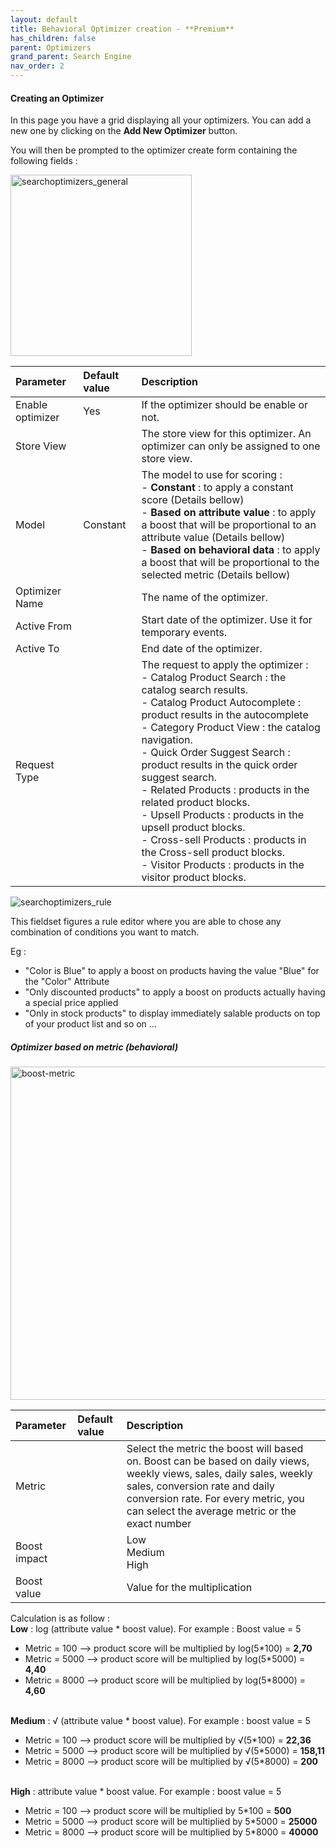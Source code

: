 ```yaml
---
layout: default
title: Behavioral Optimizer creation - **Premium**
has_children: false
parent: Optimizers
grand_parent: Search Engine
nav_order: 2
---
```


#### Creating an Optimizer

In this page you have a grid displaying all your optimizers. You can add a new one by clicking on the **Add New Optimizer** button.

You will then be prompted to the optimizer create form containing the following fields :

<img width="290" alt="searchoptimizers_general" src="https://user-images.githubusercontent.com/98949123/153017799-276ead07-6e7c-4593-a358-1cfffe22f272.PNG">

| Parameter    | Default value | Description |
|:-------------|:------------------|:------|
|Enable optimizer|Yes|	If the optimizer should be enable or not.|
|Store View||The store view for this optimizer. An optimizer can only be assigned to one store view.|
|Model|Constant|The model to use for scoring : <br/> - **Constant** : to apply a constant score (Details bellow) <br/> - **Based on attribute value** : to apply a boost that will be proportional to an attribute value (Details bellow) <br/> - **Based on behavioral data** : to apply a boost that will be proportional to the selected metric (Details bellow)|
|Optimizer Name||The name of the optimizer.|
|Active From||Start date of the optimizer. Use it for temporary events.|
|Active To||	End date of the optimizer.|
|Request Type||The request to apply the optimizer : <br/> - Catalog Product Search : the catalog search results. <br/> - Catalog Product Autocomplete : product results in the autocomplete <br/> - Category Product View : the catalog navigation. <br/> - Quick Order Suggest Search : product results in the quick order suggest search. <br/> - Related Products : products in the related product blocks. <br/> - Upsell Products : products in the upsell product blocks. <br/> - Cross-sell Products : products in the Cross-sell product blocks. <br/> - Visitor Products : products in the visitor product blocks.|

![searchoptimizers_rule](https://user-images.githubusercontent.com/98949123/153025564-244f6818-b090-42cb-b36e-d471f8dfa14a.png)

This fieldset figures a rule editor where you are able to chose any combination of conditions you want to match.

Eg :
* "Color is Blue" to apply a boost on products having the value "Blue" for the "Color" Attribute
* "Only discounted products" to apply a boost on products actually having a special price applied
* "Only in stock products" to display immediately salable products on top of your product list
and so on ...

##### Optimizer based on metric (behavioral)

<img width="533" alt="boost-metric" src="https://user-images.githubusercontent.com/98949123/153369608-aa6d96ec-233c-4ede-b5f6-e540af3dd371.PNG">

| Parameter    | Default value | Description |
|:-------------|:------------------|:------|
|Metric||Select the metric the boost will based on. Boost can be based on daily views, weekly views, sales, daily sales, weekly sales, conversion rate and daily conversion rate. For every metric, you can select the average metric or the exact number|
|Boost impact||Low <br/> Medium <br/> High |
|Boost value||Value for the multiplication|

Calculation is as follow : 
<br/>**Low** : log (attribute value * boost value). 
For example : Boost value = 5 
- Metric = 100 --> product score will be multiplied by log(5*100) = **2,70** 
- Metric = 5000 --> product score will be multiplied by log(5*5000) = **4,40**
- Metric = 8000 --> product score will be multiplied by log(5*8000) = **4,60**

<br/> **Medium** : &radic; (attribute value * boost value). 
For example : boost value = 5 
- Metric = 100 --> product score will be multiplied by &radic;(5*100) = **22,36** 
- Metric = 5000 --> product score will be multiplied by &radic;(5*5000) = **158,11**
- Metric = 8000 --> product score will be multiplied by &radic;(5*8000) = **200**

<br/> **High** : attribute value * boost value. 
For example : boost value = 5 
- Metric = 100 --> product score will be multiplied by 5*100 = **500** 
- Metric = 5000 --> product score will be multiplied by 5*5000 = **25000**
- Metric = 8000 --> product score will be multiplied by 5*8000 = **40000**
